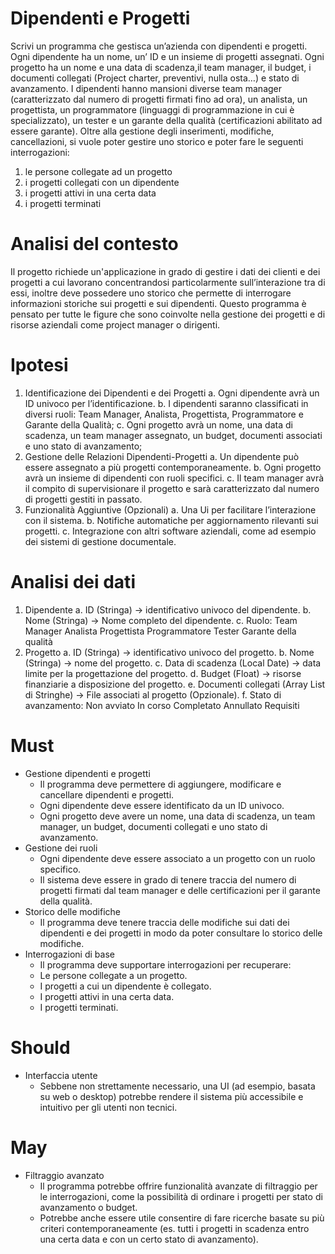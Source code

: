 # Dipendenti e Progetti
Scrivi un programma che gestisca un’azienda con dipendenti e progetti. Ogni dipendente ha un nome, un’ ID e un insieme di progetti assegnati. Ogni progetto ha un nome e una data di scadenza,il team manager, il budget, i documenti collegati (Project charter, preventivi, nulla osta…) e stato di avanzamento. I dipendenti hanno mansioni diverse team manager (caratterizzato dal numero di progetti firmati fino ad ora), un analista, un progettista, un programmatore (linguaggi di programmazione in cui è specializzato), un tester e un garante della qualità (certificazioni abilitato ad essere garante).
Oltre alla gestione degli inserimenti, modifiche, cancellazioni, si vuole poter gestire uno storico e poter fare le seguenti interrogazioni:
1. le persone collegate ad un progetto
2. i progetti collegati con un dipendente
3. i progetti attivi in una certa data
4. i progetti terminati

# Analisi del contesto
Il progetto richiede un'applicazione in grado di gestire i dati dei clienti e dei progetti a cui lavorano concentrandosi particolarmente sull’interazione tra di essi, inoltre deve possedere uno storico che permette di interrogare informazioni storiche sui progetti e sui dipendenti. Questo programma è pensato per tutte le figure che sono coinvolte nella gestione dei progetti e di risorse aziendali come project manager o dirigenti.

# Ipotesi
1. Identificazione dei Dipendenti e dei Progetti
    a. Ogni dipendente avrà un ID univoco per l’identificazione.
    b. I dipendenti saranno classificati in diversi ruoli: Team Manager, Analista, Progettista, Programmatore e Garante della Qualità;
    c. Ogni progetto avrà un nome, una data di scadenza, un team manager assegnato, un budget, documenti associati e uno stato di avanzamento;
2. Gestione delle Relazioni Dipendenti-Progetti
    a. Un dipendente può essere assegnato a più progetti contemporaneamente.
    b. Ogni progetto avrà un insieme di dipendenti con ruoli specifici.
    c. Il team manager avrà il compito di supervisionare il progetto e sarà caratterizzato dal numero di progetti gestiti in passato.
3. Funzionalità Aggiuntive (Opzionali)
    a. Una Ui per facilitare l’interazione con il sistema.
    b. Notifiche automatiche per aggiornamento rilevanti sui progetti.
    c. Integrazione con altri software aziendali, come ad esempio dei sistemi di gestione documentale.

# Analisi dei dati
1. Dipendente
    a. ID (Stringa) → identificativo univoco del dipendente.
    b. Nome (Stringa) → Nome completo del dipendente.
    c. Ruolo:
        Team Manager
        Analista
        Progettista
        Programmatore
        Tester
        Garante della qualità
2. Progetto
    a. ID (Stringa) → identificativo univoco del progetto.
    b. Nome (Stringa) → nome del progetto.
    c. Data di scadenza (Local Date) → data limite per la progettazione del progetto.
    d. Budget (Float) → risorse finanziarie a disposizione del progetto.
    e. Documenti collegati (Array List di Stringhe) → File associati al progetto (Opzionale).
    f. Stato di avanzamento:
        Non avviato
        In corso
        Completato
        Annullato
        Requisiti

# Must
- Gestione dipendenti e progetti
    - Il programma deve permettere di aggiungere, modificare e cancellare dipendenti e progetti.
    - Ogni dipendente deve essere identificato da un ID univoco.
    - Ogni progetto deve avere un nome, una data di scadenza, un team manager, un budget, documenti collegati e uno stato di avanzamento.
- Gestione dei ruoli
    - Ogni dipendente deve essere associato a un progetto con un ruolo specifico.
    - Il sistema deve essere in grado di tenere traccia del numero di progetti firmati dal team manager e delle certificazioni per il garante della qualità.
- Storico delle modifiche
    - Il programma deve tenere traccia delle modifiche sui dati dei dipendenti e dei progetti in modo da poter consultare lo storico delle modifiche.
- Interrogazioni di base
    - Il programma deve supportare interrogazioni per recuperare:
    - Le persone collegate a un progetto.
    - I progetti a cui un dipendente è collegato.
    - I progetti attivi in una certa data.
    - I progetti terminati.

# Should
- Interfaccia utente
    - Sebbene non strettamente necessario, una UI (ad esempio, basata su web o desktop) potrebbe rendere il sistema più accessibile e intuitivo per gli utenti non tecnici.

# May
- Filtraggio avanzato
    - Il programma potrebbe offrire funzionalità avanzate di filtraggio per le interrogazioni, come la possibilità di ordinare i progetti per stato di avanzamento o budget.
    - Potrebbe anche essere utile consentire di fare ricerche basate su più criteri contemporaneamente (es. tutti i progetti in scadenza entro una certa data e con un certo stato di avanzamento).